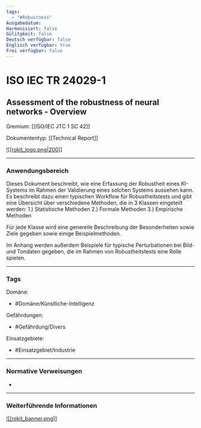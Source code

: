 ```yaml
---
tags:
  - "#Robustness"
Ausgabedatum: 
Harmonisiert: false
Gülitgkeit: false
Deutsch verfügbar: false
Englisch verfügbar: true
Frei verfügbar: false
---
```


# ISO IEC TR 24029-1
## Assessment of the robustness of neural networks - Overview

Gremium: [[ISO/IEC JTC 1 SC 42]]

Dokumententyp: [[Technical Report]]

[![[rokit_logo.png|200]]](https://public-robots.de/)

***
### Anwendungsbereich

Dieses Dokument beschreibt, wie eine Erfassung der Robustheit eines KI-Systems im Rahmen der Validierung eines solchen Systems aussehen kann. Es beschreibt dazu einen typischen Workflow für Robustheitstests und gibt eine Übersicht über verschiedene Methoden, die in 3 Klassen eingeteilt werden:
1.) Statistische Methoden
2.) Formale Methoden
3.) Empirische Methoden

Für jede Klasse wird eine generelle Beschreibung der Besonderheiten sowie Ziele gegeben sowie einige Beispielmethoden.

Im  Anhang werden außerdem Beispiele für typische Perturbationen bei Bild- und Tondaten gegeben, die im Rahmen von Robustheitstests eine Rolle spielen.


***
### Tags

Domäne:
- #Domäne/Künstliche-Intelligenz 

Gefährdungen:
- #Gefährdung/Divers 

Einsatzgebiete:
- #Einsatzgebiet/Industrie 

***
### Normative Verweisungen

-

***
### Weiterführende Informationen



[![[rokit_banner.png]]](https://public-robots.de/)
